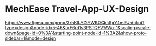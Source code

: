 # MechEase Travel-App-UX-Design
https://www.figma.com/proto/3rhKlLAZtYWBOGbk8gY4ml/Untitled?type=design&node-id=5-46&t=F6rd1s3PSTQFVWWo-1&scaling=scale-down&page-id=0%3A1&starting-point-node-id=1%3A2&show-proto-sidebar=1&mode=design
